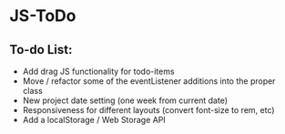 # JS-ToDo

## To-do List:
- Add drag JS functionality for todo-items
- Move / refactor some of the eventListener additions into the proper class
- New project date setting (one week from current date)
- Responsiveness for different layouts (convert font-size to rem, etc)
- Add a localStorage / Web Storage API